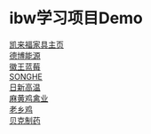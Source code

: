ibw学习项目Demo
==========
[凯来福家具主页](https://weiliangchun.github.io/ibw-study/demo8/default.html)<br>
[德博能源](https://weiliangchun.github.io/ibw-study/demo7/default.html)<br>
[徽王蓝莓](https://weiliangchun.github.io/ibw-study/demo6/default.html)<br>
[SONGHE](https://weiliangchun.github.io/ibw-study/demo5/default.html)<br>
[日新高温](https://weiliangchun.github.io/ibw-study/demo4/default.html)<br>
[麻黄鸡禽业](https://weiliangchun.github.io/ibw-study/demo3/default.html)<br>
[老乡鸡](https://weiliangchun.github.io/ibw-study/demo2/default.html)<br>
[贝克制药](https://weiliangchun.github.io/ibw-study/demo1/html/default.html)<br>
